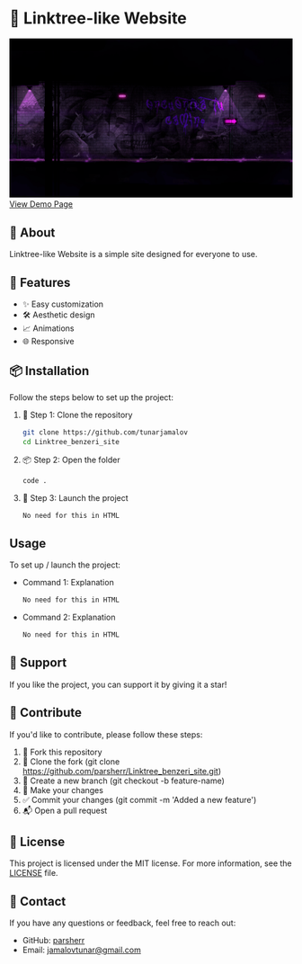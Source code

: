 # 📌 Linktree-like Website  

![Project Banner](subway.gif)  
[View Demo Page]()  

## 📖 About  

Linktree-like Website is a simple site designed for everyone to use.  

## 🚀 Features  

- ✨ Easy customization  
- 🛠️ Aesthetic design  
- 📈 Animations  
- 🌐 Responsive  

## 📦 Installation  

Follow the steps below to set up the project:  

1. 🎯 Step 1: Clone the repository  
   ```bash  
   git clone https://github.com/tunarjamalov  
   cd Linktree_benzeri_site  
   ```  

2. 📦 Step 2: Open the folder  
    ```bash  
    code .  
    ```  

3. 🚀 Step 3: Launch the project  
    ```bash  
    No need for this in HTML  
    ```  

## Usage  

To set up / launch the project:  

- Command 1: Explanation  
    ```bash  
    No need for this in HTML  
    ```  
- Command 2: Explanation  
    ```bash  
    No need for this in HTML  
    ```  

## 🌟 Support  
If you like the project, you can support it by giving it a star!

## 🤝 Contribute  
If you'd like to contribute, please follow these steps:  

1. 🍴 Fork this repository  
2. 👯 Clone the fork (git clone https://github.com/parsherr/Linktree_benzeri_site.git)  
3. 📝 Create a new branch (git checkout -b feature-name)  
4. 🔧 Make your changes  
5. ✅ Commit your changes (git commit -m 'Added a new feature')  
6. 📬 Open a pull request  

## 📄 License  
This project is licensed under the MIT license. For more information, see the [LICENSE](/LICENSEmd) file.  

## 💬 Contact  

If you have any questions or feedback, feel free to reach out:  

- GitHub: [parsherr](https://github.com/TunarJamalov)  
- Email: [jamalovtunar@gmail.com](mailto:jamalovtunar@gmail.com)  
